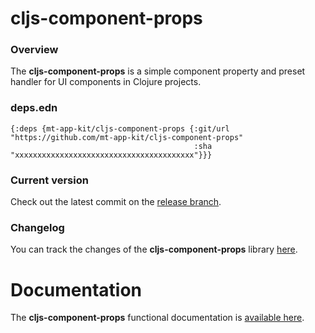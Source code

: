 
# cljs-component-props

### Overview

The <strong>cljs-component-props</strong> is a simple component property and preset handler for UI components in Clojure projects.

### deps.edn

```
{:deps {mt-app-kit/cljs-component-props {:git/url "https://github.com/mt-app-kit/cljs-component-props"
                                         :sha     "xxxxxxxxxxxxxxxxxxxxxxxxxxxxxxxxxxxxxxxx"}}}
```

### Current version

Check out the latest commit on the [release branch](https://github.com/mt-app-kit/cljs-component-props/tree/release).

### Changelog

You can track the changes of the <strong>cljs-component-props</strong> library [here](CHANGES.md).

# Documentation

The <strong>cljs-component-props</strong> functional documentation is [available here](https://mt-app-kit.github.io/cljs-component-props).
